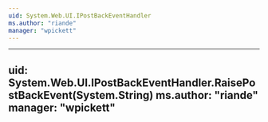 ```yaml
---
uid: System.Web.UI.IPostBackEventHandler
ms.author: "riande"
manager: "wpickett"
---
```


---
uid: System.Web.UI.IPostBackEventHandler.RaisePostBackEvent(System.String)
ms.author: "riande"
manager: "wpickett"
---
